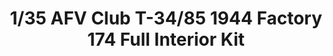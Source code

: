 ---
layout: product
title: "1/35 AFV Club T-34/85 1944 Factory 174 Full Interior Kit"
price: "6000" 
desc: "Maketa"
img_path: "/assets/img/AFV35145.webp"
brand: "N/A"
available: false
special_offer: false
new: false
soon: false
cat: "010000"
subcat: "015100"
subsubcat: "0N/A"
sifra: "AFV35145"
popular: false
spec: false
---